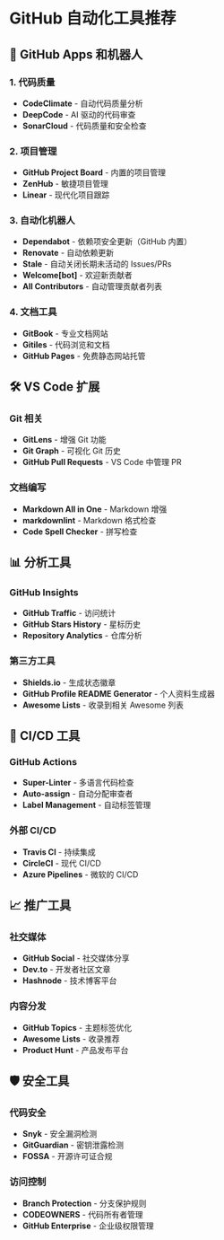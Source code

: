 # GitHub 自动化工具推荐

## 🤖 GitHub Apps 和机器人

### 1. 代码质量

- **CodeClimate** - 自动代码质量分析
- **DeepCode** - AI 驱动的代码审查
- **SonarCloud** - 代码质量和安全检查

### 2. 项目管理

- **GitHub Project Board** - 内置的项目管理
- **ZenHub** - 敏捷项目管理
- **Linear** - 现代化项目跟踪

### 3. 自动化机器人

- **Dependabot** - 依赖项安全更新（GitHub 内置）
- **Renovate** - 自动依赖更新
- **Stale** - 自动关闭长期未活动的 Issues/PRs
- **Welcome[bot]** - 欢迎新贡献者
- **All Contributors** - 自动管理贡献者列表

### 4. 文档工具

- **GitBook** - 专业文档网站
- **Gitiles** - 代码浏览和文档
- **GitHub Pages** - 免费静态网站托管

## 🛠️ VS Code 扩展

### Git 相关

- **GitLens** - 增强 Git 功能
- **Git Graph** - 可视化 Git 历史
- **GitHub Pull Requests** - VS Code 中管理 PR

### 文档编写

- **Markdown All in One** - Markdown 增强
- **markdownlint** - Markdown 格式检查
- **Code Spell Checker** - 拼写检查

## 📊 分析工具

### GitHub Insights

- **GitHub Traffic** - 访问统计
- **GitHub Stars History** - 星标历史
- **Repository Analytics** - 仓库分析

### 第三方工具

- **Shields.io** - 生成状态徽章
- **GitHub Profile README Generator** - 个人资料生成器
- **Awesome Lists** - 收录到相关 Awesome 列表

## 🔄 CI/CD 工具

### GitHub Actions

- **Super-Linter** - 多语言代码检查
- **Auto-assign** - 自动分配审查者
- **Label Management** - 自动标签管理

### 外部 CI/CD

- **Travis CI** - 持续集成
- **CircleCI** - 现代 CI/CD
- **Azure Pipelines** - 微软的 CI/CD

## 📈 推广工具

### 社交媒体

- **GitHub Social** - 社交媒体分享
- **Dev.to** - 开发者社区文章
- **Hashnode** - 技术博客平台

### 内容分发

- **GitHub Topics** - 主题标签优化
- **Awesome Lists** - 收录推荐
- **Product Hunt** - 产品发布平台

## 🛡️ 安全工具

### 代码安全

- **Snyk** - 安全漏洞检测
- **GitGuardian** - 密钥泄露检测
- **FOSSA** - 开源许可证合规

### 访问控制

- **Branch Protection** - 分支保护规则
- **CODEOWNERS** - 代码所有者管理
- **GitHub Enterprise** - 企业级权限管理
